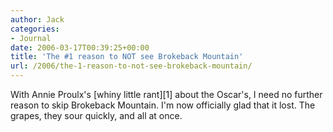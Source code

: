 ```yaml
---
author: Jack
categories:
- Journal
date: 2006-03-17T00:39:25+00:00
title: 'The #1 reason to NOT see Brokeback Mountain'
url: /2006/the-1-reason-to-not-see-brokeback-mountain/
---
```


With Annie Proulx's \[whiny little rant\]\[1\] about the Oscar's, I need no further reason to skip Brokeback Mountain. I'm now officially glad that it lost. The grapes, they sour quickly, and all at once. 

[1]: <http://books.guardian.co.uk/comment/story/0,,1727309,00.html>